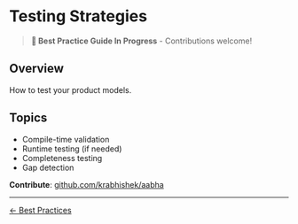 # Testing Strategies

> **📝 Best Practice Guide In Progress** - Contributions welcome!

## Overview

How to test your product models.

## Topics

- Compile-time validation
- Runtime testing (if needed)
- Completeness testing
- Gap detection

**Contribute**: [github.com/krabhishek/aabha](https://github.com/krabhishek/aabha)

---

[← Best Practices](./README.md)
